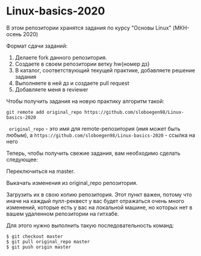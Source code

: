 # Linux-basics-2020
В этом репозитории хранятся задания по курсу "Основы Linux" (МКН-осень 2020)

Формат сдачи заданий: 
1) Делаете fork данного репозитория.
2) Создаете в своем репозитории ветку hw{номер дз}
3) В каталог, соответствующий текущей практике, добавляете решение задания
4) Выполняете в ней дз и создаете pull request
5) Добавляете меня в reviewer


Чтобы получить задания на новую практику алгоритм такой:

``` git remote add original_repo https://github.com/sloboegen98/Linux-basics-2020 ```

``` original_repo``` - это имя для remote-репозитория (имя может быть любым), а ```https://github.com/sloboegen98/Linux-basics-2020``` - ссылка на него

Теперь, чтобы получить свежие задания, вам необходимо сделать следующее:

Переключиться на master.

Выкачать изменения из original_repo репозитория.

Загрузить их в свою копию репозитория. Этот пункт важен, потому что иначе на каждый пулл-реквест у вас будет отражаться очень много изменений, которые есть у вас на локальной машине, но которых нет в вашем удаленном репозитории на гитхабе.

Для этого нужно выполнить такую последовательность команд:
```
$ git checkout master
$ git pull original_repo master
$ git push origin master
```